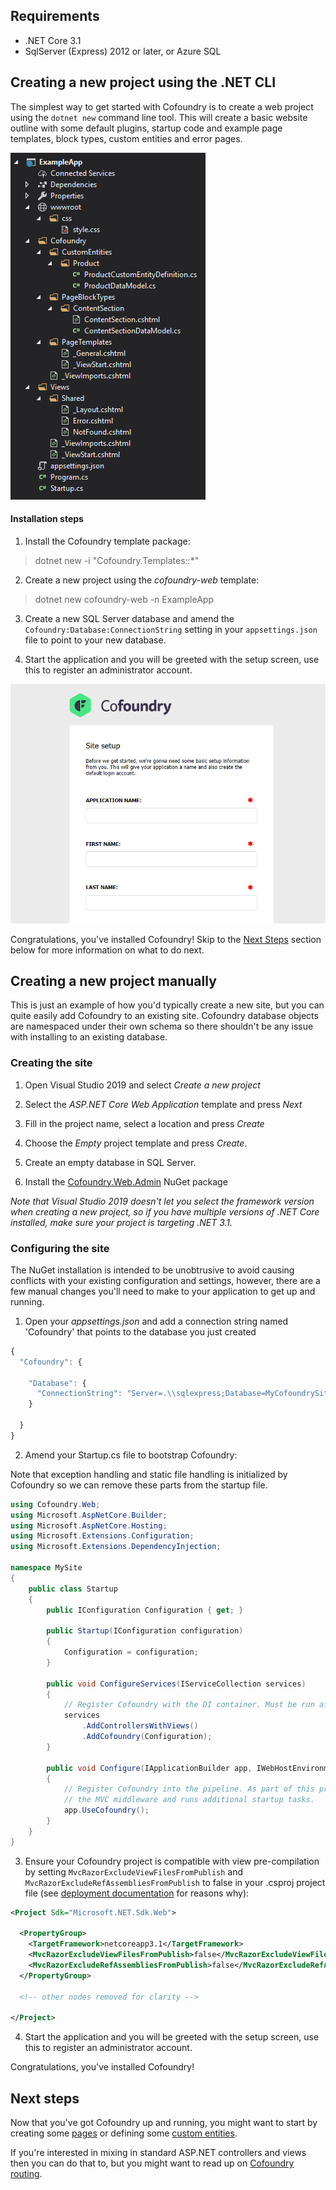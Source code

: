 ## Requirements

- .NET Core 3.1
- SqlServer (Express) 2012 or later, or Azure SQL

## Creating a new project using the .NET CLI

The simplest way to get started with Cofoundry is to create a web project using the `dotnet new` command line tool. This will create a basic website outline with some default plugins, startup code and example page templates, block types, custom entities and error pages.

![the cofoundry-web project template structure](images/cofoundry-web-project-structure.png)

#### Installation steps

1. Install the Cofoundry template package:

> dotnet new -i "Cofoundry.Templates::*"

2. Create a new project using the *cofoundry-web* template:

> dotnet new cofoundry-web -n ExampleApp

3. Create a new SQL Server database and amend the `Cofoundry:Database:ConnectionString` setting in your `appsettings.json` file to point to your new database.

4. Start the application and you will be greeted with the setup screen, use this to register an administrator account.

![Cofoundry site setup](images/site-setup.png)

Congratulations, you've installed Cofoundry! Skip to the [Next Steps](#next-steps) section below for more information on what to do next. 

## Creating a new project manually

This is just an example of how you'd typically create a new site, but you can quite easily add Cofoundry to an existing site. Cofoundry database objects are namespaced under their own schema so there shouldn't be any issue with installing to an existing database.

### Creating the site

1. Open Visual Studio 2019 and select *Create a new project*

2. Select the *ASP.NET Core Web Application* template and press *Next*

3. Fill in the project name, select a location and press *Create*

4. Choose the *Empty* project template and press *Create*.

5. Create an empty database in SQL Server.

6. Install the [Cofoundry.Web.Admin](https://www.nuget.org/packages/Cofoundry.Web.Admin/) NuGet package

*Note that Visual Studio 2019 doesn't let you select the framework version when creating a new project, so if you have multiple versions of .NET Core installed, make sure your project is targeting .NET 3.1.* 

### Configuring the site

The NuGet installation is intended to be unobtrusive to avoid causing conflicts with your existing configuration and settings, however, there are a few manual changes you'll need to make to your application to get up and running. 

1. Open your *appsettings.json* and add a connection string named 'Cofoundry' that points to the database you just created

```js
{
  "Cofoundry": {

    "Database": {
      "ConnectionString": "Server=.\\sqlexpress;Database=MyCofoundrySite;Integrated Security=True;MultipleActiveResultSets=True"
    }

  }
}
```

2. Amend your Startup.cs file to bootstrap Cofoundry:

Note that exception handling and static file handling is initialized by Cofoundry so we can remove these parts from the startup file.

```csharp
using Cofoundry.Web;
using Microsoft.AspNetCore.Builder;
using Microsoft.AspNetCore.Hosting;
using Microsoft.Extensions.Configuration;
using Microsoft.Extensions.DependencyInjection;

namespace MySite
{
    public class Startup
    {
        public IConfiguration Configuration { get; }

        public Startup(IConfiguration configuration)
        {
            Configuration = configuration;
        }

        public void ConfigureServices(IServiceCollection services)
        {
            // Register Cofoundry with the DI container. Must be run after AddMvc
            services
                .AddControllersWithViews()
                .AddCofoundry(Configuration);
        }

        public void Configure(IApplicationBuilder app, IWebHostEnvironment env)
        {
            // Register Cofoundry into the pipeline. As part of this process it also initializes 
            // the MVC middleware and runs additional startup tasks.
            app.UseCofoundry();
        }
    }
}
```

3. Ensure your Cofoundry project is compatible with view pre-compilation by setting `MvcRazorExcludeViewFilesFromPublish` and `MvcRazorExcludeRefAssembliesFromPublish` to false in your .csproj project file (see [deployment documentation](publishing-and-deployment) for reasons why):

```xml
<Project Sdk="Microsoft.NET.Sdk.Web">

  <PropertyGroup>
    <TargetFramework>netcoreapp3.1</TargetFramework>
    <MvcRazorExcludeViewFilesFromPublish>false</MvcRazorExcludeViewFilesFromPublish>
    <MvcRazorExcludeRefAssembliesFromPublish>false</MvcRazorExcludeRefAssembliesFromPublish>
  </PropertyGroup>
  
  <!-- other nodes removed for clarity -->
  
</Project>
```

4. Start the application and you will be greeted with the setup screen, use this to register an administrator account.
 
Congratulations, you've installed Cofoundry! 

## Next steps

Now that you've got Cofoundry up and running, you might want to start by creating some [pages](/content-management/pages) or defining some [custom entities](/content-management/custom-Entities).

If you're interested in mixing in standard ASP.NET controllers and views then you can do that to, but you might want to read up on [Cofoundry routing](/content-management/routing).  
